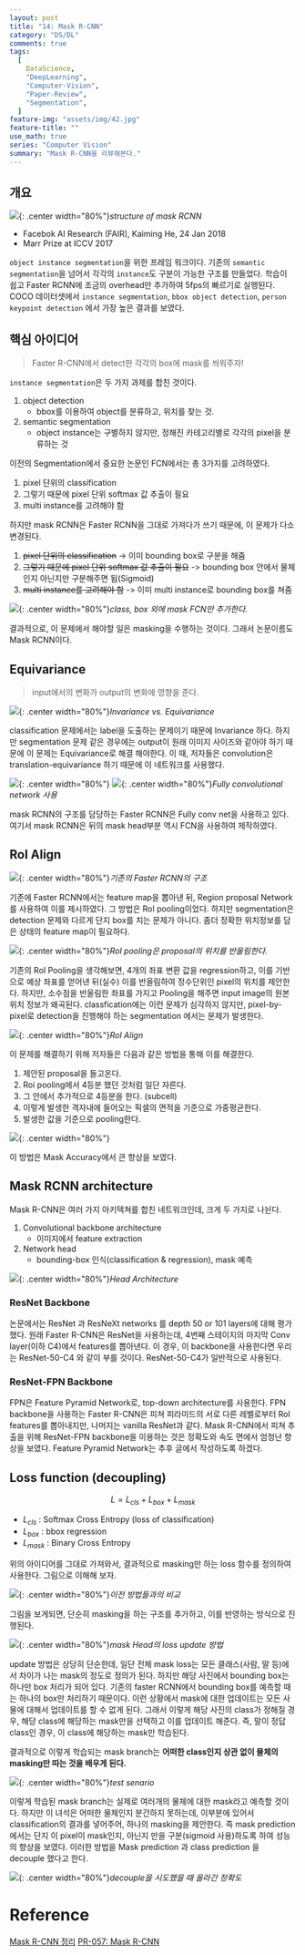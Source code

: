 ```yaml
---
layout: post
title: "14: Mask R-CNN"
category: "DS/DL"
comments: true
tags:
  [
    DataScience,
    "DeepLearning",
    "Computer-Vision",
    "Paper-Review",
    "Segmentation",
  ]
feature-img: "assets/img/42.jpg"
feature-title: ""
use_math: true
series: "Computer Vision"
summary: "Mask R-CNN을 리뷰해본다."
---
```


## 개요

![](https://image.slidesharecdn.com/pr057maskrcnn-180107092616/95/pr057-mask-rcnn-60-638.jpg?cb=1515317235){: .center width="80%"}_structure of mask RCNN_

- Facebok AI Research (FAIR), Kaiming He, 24 Jan 2018
- Marr Prize at ICCV 2017

`object instance segmentation`을 위한 프레임 워크이다. 기존의 `semantic segmentation`을 넘어서 각각의 `instance`도 구분이 가능한 구조를 만들었다. 학습이 쉽고 Faster RCNN에 조금의 overhead만 추가하여 5fps의 빠르기로 실행된다. COCO 데이터셋에서 `instance segmentation`, `bbox object detection`, `person keypoint detection` 에서 가장 높은 결과를 보였다.

## 핵심 아이디어

> Faster R-CNN에서 detect한 각각의 box에 mask를 씌워주자!

`instance segmentation`은 두 가지 과제를 합친 것이다.

1. object detection
   - bbox를 이용하여 object를 분류하고, 위치를 찾는 것.
2. semantic segmentation
   - object instance는 구별하지 않지만, 정해진 카테고리별로 각각의 pixel을 분류하는 것

이전의 Segmentation에서 중요한 논문인 FCN에서는 총 3가지를 고려하였다.

1. pixel 단위의 classification
2. 그렇기 때문에 pixel 단위 softmax 값 추출이 필요
3. multi instance를 고려해야 함

하지만 mask RCNN은 Faster RCNN을 그대로 가져다가 쓰기 때문에, 이 문제가 다소 변경된다.

1. ~~pixel 단위의 classification~~ -> 이미 bounding box로 구분을 해줌
2. ~~그렇기 때문에 pixel 단위 softmax 값 추출이 필요~~ -> bounding box 안에서 물체 인지 아닌지만 구분해주면 됨(Sigmoid)
3. ~~multi instance를 고려해야 함~~ -> 이미 multi instance로 bounding box를 쳐줌

![](https://image.slidesharecdn.com/pr057maskrcnn-180107092616/95/pr057-mask-rcnn-18-638.jpg?cb=1515317235){: .center width="80%"}_class, box 외에 mask FCN만 추가한다._

결과적으로, 이 문제에서 해야할 일은 masking을 수행하는 것이다. 그래서 논문이름도 Mask RCNN이다.

## Equivariance

> input에서의 변화가 output의 변화에 영향을 준다.

![](https://image.slidesharecdn.com/pr057maskrcnn-180107092616/95/pr057-mask-rcnn-39-638.jpg?cb=1515317235){: .center width="80%"}_Invariance vs. Equivariance_

classification 문제에서는 label을 도출하는 문제이기 때문에 Invariance 하다. 하지만 segmentation 문제 같은 경우에는 output이 원래 이미지 사이즈와 같아야 하기 때문에 이 문제는 Equivariance로 해결 해야한다. 이 때, 저자들은 convolution은 translation-equivariance 하기 때문에 이 네트워크를 사용했다.

![](https://image.slidesharecdn.com/pr057maskrcnn-180107092616/95/pr057-mask-rcnn-41-638.jpg?cb=1515317235){: .center width="80%"}
![](https://image.slidesharecdn.com/pr057maskrcnn-180107092616/95/pr057-mask-rcnn-42-638.jpg?cb=1515317235){: .center width="80%"}_Fully convolutional network 사용_

mask RCNN의 구조를 담당하는 Faster RCNN은 Fully conv net을 사용하고 있다. 여기서 mask RCNN은 뒤의 mask head부분 역시 FCN을 사용하여 제작하였다.

## RoI Align

![](https://image.slidesharecdn.com/pr057maskrcnn-180107092616/95/pr057-mask-rcnn-47-638.jpg?cb=1515317235){: .center width="80%"}_기존의 Faster RCNN의 구조_

기존에 Faster RCNN에서는 feature map을 뽑아낸 뒤, Region proposal Network를 사용하여 이를 제시하였다. 그 방법은 RoI pooling이었다. 하지만 segmentation은 detection 문제와 다르게 단지 box를 치는 문제가 아니다. 좀더 정확한 위치정보를 담은 상태의 feature map이 필요하다.

![](https://image.slidesharecdn.com/pr057maskrcnn-180107092616/95/pr057-mask-rcnn-54-638.jpg?cb=1515317235){: .center width="80%"}_RoI pooling은 proposal의 위치를 반올림한다._

기존의 RoI Pooling을 생각해보면, 4개의 좌표 변환 값을 regression하고, 이를 기반으로 예상 좌표를 얻어낸 뒤(실수) 이를 반올림하여 정수단위인 pixel의 위치를 제안한다. 하지만, 소수점을 반올림한 좌표를 가지고 Pooling을 해주면 input image의 원본 위치 정보가 왜곡된다. classfication에는 이런 문제가 심각하지 않지만, pixel-by-pixel로 detection을 진행해야 하는 segmentation 에서는 문제가 발생한다.

![](https://image.slidesharecdn.com/pr057maskrcnn-180107092616/95/pr057-mask-rcnn-58-638.jpg?cb=1515317235){: .center width="80%"}_RoI Align_

이 문제를 해결하기 위해 저자들은 다음과 같은 방법을 통해 이를 해결한다.

1. 제안된 proposal을 들고온다.
2. Roi pooling에서 4등분 했던 것처럼 일단 자른다.
3. 그 안에서 추가적으로 4등분을 한다. (subcell)
4. 이렇게 발생한 격자내에 들어오는 픽셀의 면적을 기준으로 가중평균한다.
5. 발생한 값을 기준으로 pooling한다.

![](https://image.slidesharecdn.com/pr057maskrcnn-180107092616/95/pr057-mask-rcnn-45-638.jpg?cb=1515317235){: .center width="80%"}

이 방법은 Mask Accuracy에서 큰 향상을 보였다.

## Mask RCNN architecture

Mask R-CNN은 여러 가지 아키텍쳐를 합친 네트워크인데, 크게 두 가지로 나뉜다.

1. Convolutional backbone architecture
   - 이미지에서 feature extraction
2. Network head
   - bounding-box 인식(classification & regression), mask 예측

![](https://image.slidesharecdn.com/pr057maskrcnn-180107092616/95/pr057-mask-rcnn-64-638.jpg?cb=1515317235){: .center width="80%"}_Head Architecture_

### ResNet Backbone

논문에서는 ResNet 과 ResNeXt networks 를 depth 50 or 101 layers에 대해 평가했다. 원래 Faster R-CNN은 ResNet을 사용하는데, 4번째 스테이지의 마지막 Conv layer(이하 C4)에서 features를 뽑아낸다.
이 경우, 이 backbone을 사용한다면 우리는 ResNet-50-C4 와 같이 부를 것이다. ResNet-50-C4가 일반적으로 사용된다.

### ResNet-FPN Backbone

FPN은 Feature Pyramid Network로, top-down architecture를 사용한다. FPN backbone을 사용하는 Faster R-CNN은 피쳐 피라미드의 서로 다른 레벨로부터 RoI features를 뽑아내지만, 나머지는 vanilla ResNet과 같다. Mask R-CNN에서 피쳐 추출을 위해 ResNet-FPN backbone을 이용하는 것은 정확도와 속도 면에서 엄청난 향상을 보였다. Feature Pyramid Network는 추후 글에서 작성하도록 하겠다.

## Loss function (decoupling)

$$
L = L_{cls} + L_{box} + L_{mask}
$$

- $L_{cls}$ : Softmax Cross Entropy (loss of classification)
- $L_{box}$ : bbox regression
- $L_{mask}$ : Binary Cross Entropy

위의 아이디어를 그대로 가져와서, 결과적으로 masking만 하는 loss 함수를 정의하여 사용한다. 그림으로 이해해 보자.

![](https://image.slidesharecdn.com/pr057maskrcnn-180107092616/95/pr057-mask-rcnn-27-638.jpg?cb=1515317235){: .center width="80%"}_이전 방법들과의 비교_

그림을 보게되면, 단순히 masking을 하는 구조를 추가하고, 이를 반영하는 방식으로 진행된다.

![](https://image.slidesharecdn.com/pr057maskrcnn-180107092616/95/pr057-mask-rcnn-35-638.jpg?cb=1515317235){: .center width="80%"}_mask Head의 loss update 방법_

update 방법은 상당히 단순한데, 일단 전체 mask loss는 모든 클래스(사람, 말 등)에서 차이가 나는 mask의 정도로 정의가 된다. 하지만 해당 사진에서 bounding box는 하나만 box 처리가 되어 있다. 기존의 faster RCNN에서 bounding box를 예측할 때는 하나의 box만 처리하기 때문이다. 이런 상황에서 mask에 대한 업데이트는 모든 사물에 대해서 업데이트를 할 수 없게 된다. 그래서 이렇게 해당 사진의 class가 정해질 경우, 해당 class에 해당하는 mask만을 선택하고 이를 업데이트 해준다. 즉, 말이 정답 class인 경우, 이 class에 해당하는 mask만 학습된다.

결과적으로 이렇게 학습되는 mask branch는 **어떠한 class인지 상관 없이 물체의 masking만 따는 것을 배우게 된다.**

![](https://image.slidesharecdn.com/pr057maskrcnn-180107092616/95/pr057-mask-rcnn-37-638.jpg?cb=1515317235){: .center width="80%"}_test senario_

이렇게 학습된 mask branch는 실제로 여러개의 물체에 대한 mask라고 예측할 것이다. 하지만 이 녀석은 어떠한 물체인지 분간하지 못하는데, 이부분에 있어서 classification의 결과를 넣어주어, 하나의 masking을 제안한다. 즉 mask prediction에서는 단지 이 pixel이 mask인지, 아닌지 만을 구분(sigmoid 사용)하도록 하여 성능의 향상을 보였다. 이러한 방법을 Mask prediction 과 class prediction 을 decouple 했다고 한다.

![](https://image.slidesharecdn.com/pr057maskrcnn-180107092616/95/pr057-mask-rcnn-38-638.jpg?cb=1515317235){: .center width="80%"}_decouple을 시도했을 때 올라간 정확도_

# Reference

[Mask R-CNN 정리](https://mylifemystudy.tistory.com/82)
[PR-057: Mask R-CNN](https://www.youtube.com/watch?v=RtSZALC9DlU&t=248s)

